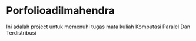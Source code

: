 # Porfolioadilmahendra
Ini adalah project untuk memenuhi tugas mata kuliah Komputasi Paralel Dan Terdistribusi
